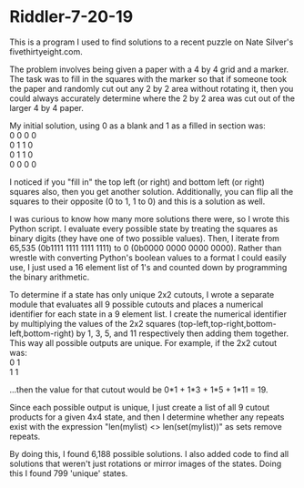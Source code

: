 # Riddler-7-20-19

This is a program I used to find solutions to a recent puzzle on Nate Silver's fivethirtyeight.com. 

The problem involves being given a paper with a 4 by 4 grid and a marker. The task was to fill in the squares with the marker so that if someone took the paper and randomly cut out any 2 by 2 area without rotating it, then you could always accurately determine where the 2 by 2 area was cut out of the larger 4 by 4 paper. 

My initial solution, using 0 as a blank and 1 as a filled in section was:<br />
    0 0 0 0<br />
    0 1 1 0<br />
    0 1 1 0<br />
    0 0 0 0<br />
    
I noticed if you "fill in" the top left (or right) and bottom left (or right) squares also, then you get another solution. Additionally, you can flip all the squares to their opposite (0 to 1, 1 to 0) and this is a solution as well.

I was curious to know how many more solutions there were, so I wrote this Python script. I evaluate every possible state by treating the squares as binary digits (they have one of two possible values). Then, I iterate from 65,535 (0b1111 1111 1111 1111) to 0 (0b0000 0000 0000 0000). Rather than wrestle with converting Python's boolean values to a format I could easily use, I just used a 16 element list of 1's and counted down by programming the binary arithmetic. 

To determine if a state has only unique 2x2 cutouts, I wrote a separate module that evaluates all 9 possible cutouts and places a numerical identifier for each state in a 9 element list. I create the numerical identifier by multiplying the values of the 2x2 squares (top-left,top-right,bottom-left,bottom-right) by 1, 3, 5, and 11 respectively then adding them together. This way all possible outputs are unique. For example, if the 2x2 cutout was:<br />
0 1<br />
1 1<br />

...then the value for that cutout would be 0\*1 + 1\*3 + 1\*5 + 1\*11 = 19. 

Since each possible output is unique, I just create a list of all 9 cutout products for a given 4x4 state, and then I determine whether any repeats exist with the expression "len(mylist) <> len(set(mylist))" as sets remove repeats. 

By doing this, I found 6,188 possible solutions. I also added code to find all solutions that weren't just rotations or mirror images of the states. Doing this I found 799 'unique' states. 
